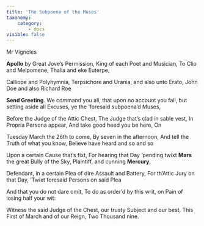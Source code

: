 ```yaml
---
title: 'The Subpoena of the Muses'
taxonomy:
    category:
        - docs
visible: false
---
```


<div class="author">Mr Vignoles</div>

**Apollo** by Great Jove’s Permission, King of each Poet and Musician, To Clio and Melpomene, Thalia and eke Euterpe,

Calliope and Polyhymnia, Terpsichore and Urania, and also unto Erato, John Doe and also Richard Roe

**Send Greeting**. We command you all, that upon no account you fail, but setting aside all Excuses, ye the ’foresaid subpoena’d Muses,

Before the Judge of the Attic Chest, The Judge that’s clad in sable vest, In Propria Persona appear, And take good heed you be here, On

Tuesday March the 26th to come, By seven in the afternoon, And tell the Truth of what you know, Believe have heard and so and so

Upon a certain Cause that’s fixt, For hearing that Day ’pending twixt **Mars** the great Bully of the Sky, Plaintiff, and cunning **Mercury**,

Defendant, in a certain Plea of dire Assault and Battery, For th’Attic Jury on that Day, ’Twixt foresaid Persons on said Plea

And that you do not dare omit, To do as order’d by this writ, on Pain of losing half your wit:

Witness the said Judge of the Chest, our trusty Subject and our best, This First of March and of our Reign, Two Thousand nine.